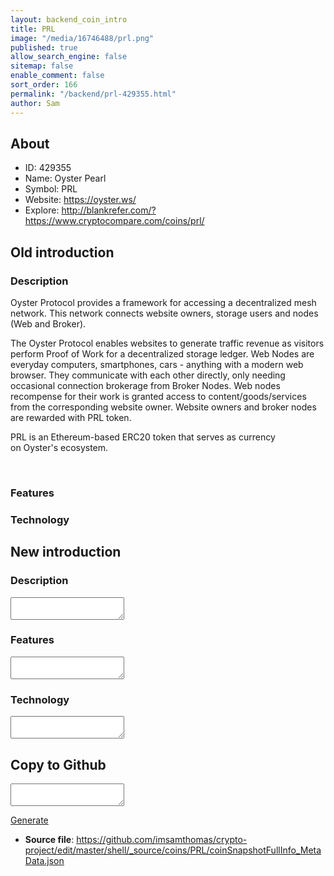 ```yaml
---
layout: backend_coin_intro
title: PRL
image: "/media/16746488/prl.png"
published: true
allow_search_engine: false
sitemap: false
enable_comment: false
sort_order: 166
permalink: "/backend/prl-429355.html"
author: Sam
---
```


## About

- ID: 429355
- Name: Oyster Pearl
- Symbol: PRL
- Website: https://oyster.ws/
- Explore: http://blankrefer.com/?https://www.cryptocompare.com/coins/prl/


## Old introduction

### Description

<p>Oyster Protocol provides a framework <span>for accessing a decentralized mesh network. This network connects </span>website owners, storage users and nodes (Web and Broker).</p><p>The Oyster Protocol enables websites to generate traffic revenue as visitors perform Proof of Work for a decentralized storage ledger. Web Nodes are everyday computers, smartphones, cars - anything with a modern web browser. They communicate with each other directly, only needing occasional connection brokerage from Broker Nodes. Web nodes recompense for their work is granted access to content/goods/services from the corresponding website owner. Website owners and broker nodes are rewarded with PRL token.</p><p><span>PRL is an Ethereum-based ERC20 token that serves as currency on Oyster&#39;s ecosystem.</span></p><p> </p>

### Features


### Technology




## New introduction


### Description
<textarea id="meta_description" name="description"></textarea>

### Features
<textarea id="meta_features" name="features"></textarea>

### Technology
<textarea id="meta_technology" name="technology"></textarea>


## Copy to Github

<textarea id="coinsnapshotfullinfo_metadata"></textarea>

<a href="#gen" onclick="generateMetaDatJson()">Generate</a>

- **Source file**: <a href="https://github.com/imsamthomas/crypto-project/edit/master/shell/_source/coins/PRL/coinSnapshotFullInfo_MetaData.json">https://github.com/imsamthomas/crypto-project/edit/master/shell/_source/coins/PRL/coinSnapshotFullInfo_MetaData.json</a>

